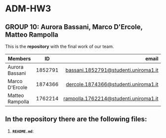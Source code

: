 # ADM-HW3
## GROUP 10: Aurora Bassani, Marco D'Ercole, Matteo Rampolla

This is the **repository** with the final work of our team.

| Members        | ID           | email  |
| ------------- |:-------------:| -----:|
| Aurora Bassani | 1852791      |  bassani.1852791@studenti.uniroma1.it |
| Marco D'Ercole  | 1874366 | dercole.1874366@studenti.uniroma1.it |
| Matteo Rampolla  | 1762214      |  rampolla.1762214@studenti.uniroma1.it |

## In the repository there are the following files:

1. __`README.md`__:
